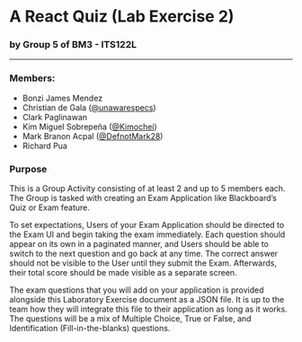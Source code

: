 
# A React Quiz (Lab Exercise 2)

### by Group 5 of BM3 - ITS122L

---

### Members:

- Bonzi James Mendez
- Christian de Gala ([@unawarespecs](https://github.com/unawarespecs))
- Clark Paglinawan
- Kim Miguel Sobrepeña ([@Kimochei](https://github.com/Kimochei))
- Mark Branon Acpal ([@DefnotMark28](https://github.com/DefnotMark28))
- Richard Pua

### Purpose

This is a Group Activity consisting of at least 2 and up to 5 members each.
The Group is tasked with creating an Exam Application like Blackboard’s Quiz
or Exam feature.

To set expectations, Users of your Exam Application should be directed to the
Exam UI and begin taking the exam immediately. Each question should appear on
its own in a paginated manner, and Users should be able to switch to the next
question and go back at any time. The correct answer should not be visible to the
User until they submit the Exam. Afterwards, their total score should be made visible
as a separate screen.

The exam questions that you will add on your application is provided
alongside this Laboratory Exercise document as a JSON file. It is up to the team how
they will integrate this file to their application as long as it works. The questions will
be a mix of Multiple Choice, True or False, and Identification (Fill-in-the-blanks)
questions.
